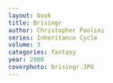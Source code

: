 ```yaml
---
layout: book
title: Brisingr
author: Christopher Paolini
series: Inheritance Cycle
volume: 3
categories: fantasy
year: 2008
coverphoto: brisingr.JPG
---
```


